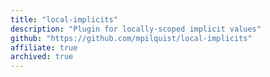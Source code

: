 ```yaml
---
title: "local-implicits"
description: "Plugin for locally-scoped implicit values"
github: "https://github.com/mpilquist/local-implicits"
affiliate: true
archived: true
---
```

